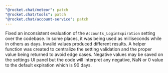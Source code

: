 ```yaml
---
"@rocket.chat/meteor": patch
"@rocket.chat/tools": patch
"@rocket.chat/account-service": patch
---
```


Fixed an inconsistent evaluation of the `Accounts_LoginExpiration` setting over the codebase. In some places, it was being used as milliseconds while in others as days. Invalid values produced different results. A helper function was created to centralize the setting validation and the proper value being returned to avoid edge cases.
Negative values may be saved on the settings UI panel but the code will interpret any negative, NaN or 0 value to the default expiration which is 90 days. 
